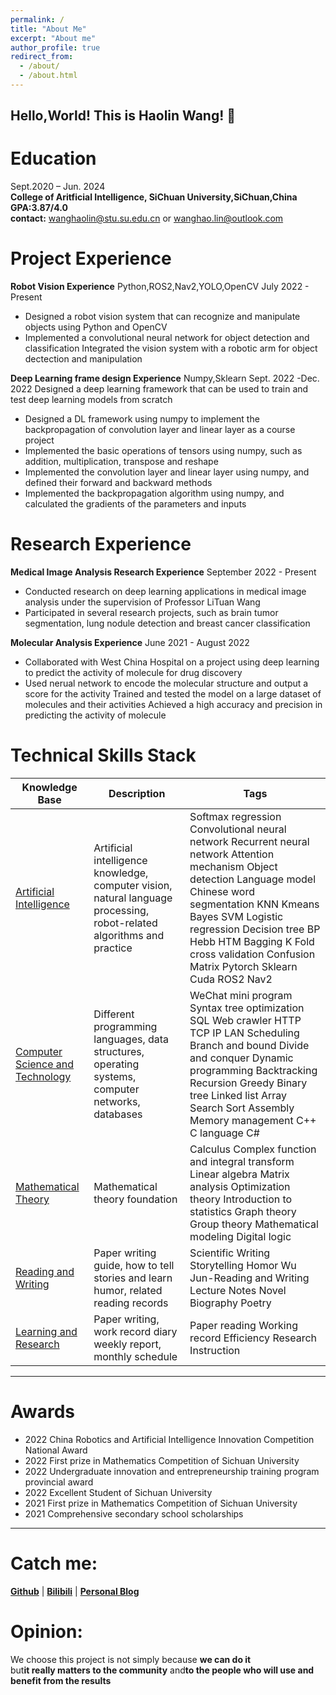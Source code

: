 ```yaml
---
permalink: /
title: "About Me"
excerpt: "About me"
author_profile: true
redirect_from: 
  - /about/
  - /about.html
---
```


## Hello,World! This is Haolin Wang! 🌟
# Education
Sept.2020 – Jun. 2024   
**College of Aritficial Intelligence, SiChuan University,SiChuan,China**  
**GPA:3.87/4.0**  
**contact:** wanghaolin@stu.su.edu.cn or wanghao.lin@outlook.com  

# Project Experience
**Robot Vision Experience** Python,ROS2,Nav2,YOLO,OpenCV July 2022 - Present
* Designed a robot vision system that can recognize and manipulate objects using Python and OpenCV
* Implemented a convolutional neural network for object detection and classification
Integrated the vision system with a robotic arm for object dectection and manipulation

**Deep Learning frame design Experience** Numpy,Sklearn Sept. 2022 -Dec. 2022
Designed a deep learning framework that can be used to train and test deep learning models from scratch
* Designed a DL framework using numpy to implement the backpropagation of convolution layer and linear layer as a course project
* Implemented the basic operations of tensors using numpy, such as addition, multiplication, transpose and reshape
* Implemented the convolution layer and linear layer using numpy, and defined their forward and backward methods
* Implemented the backpropagation algorithm using numpy, and calculated the gradients of the parameters and inputs
    
# Research Experience

**Medical Image Analysis Research Experience** September 2022 - Present    
* Conducted research on deep learning applications in medical image analysis under the supervision of Professor  LiTuan Wang   
* Participated in several research projects, such as brain tumor segmentation, lung nodule detection and breast cancer classification  

**Molecular Analysis Experience** June 2021 - August 2022  
* Collaborated with  West China Hospital on a project using deep learning to predict the activity of molecule for drug discovery  
* Used nerual network to encode the molecular structure and output a score for the activity
Trained and tested the model on a large dataset of molecules and their activities 
Achieved a high accuracy and precision in predicting the activity of molecule  


# Technical Skills Stack
|Knowledge Base | Description | Tags |
| ---           |    ---      | ---  |  
|[Artificial Intelligence](https://www.yuque.com/yulinlin-rf5a0/gf7bov) | Artificial intelligence knowledge, computer vision, natural language processing, robot-related algorithms and practice | Softmax regression Convolutional neural network Recurrent neural network Attention mechanism Object detection Language model Chinese word segmentation KNN Kmeans Bayes SVM Logistic regression Decision tree BP Hebb HTM Bagging K Fold cross validation Confusion Matrix Pytorch Sklearn Cuda ROS2 Nav2 |     
|[Computer Science and Technology](https://www.yuque.com/yulinlin-rf5a0/twm3q2) | Different programming languages, data structures, operating systems, computer networks, databases | WeChat mini program Syntax tree optimization SQL Web crawler HTTP TCP IP LAN Scheduling Branch and bound Divide and conquer Dynamic programming Backtracking Recursion Greedy Binary tree Linked list Array Search Sort Assembly Memory management C++ C language C# |   
| [Mathematical Theory](https://www.yuque.com/yulinlin-rf5a0/hco4s8) | Mathematical theory foundation | Calculus Complex function and integral transform Linear algebra Matrix analysis Optimization theory Introduction to statistics Graph theory Group theory Mathematical modeling Digital logic |
| [Reading and Writing](https://www.yuque.com/yulinlin-rf5a0/efg98n) | Paper writing guide, how to tell stories and learn humor, related reading records | Scientific Writing Storytelling Homor Wu Jun-Reading and Writing Lecture Notes Novel Biography Poetry |   
| [Learning and Research](https://www.yuque.com/yulinlin-rf5a0/lw76fg) | Paper writing, work record diary weekly report, monthly schedule | Paper reading Working record Efficiency Research Instruction |  
 ---

# Awards
- 2022 China Robotics and Artificial Intelligence Innovation Competition National Award
- 2022 First prize in Mathematics Competition of Sichuan University
- 2022 Undergraduate innovation and entrepreneurship training program provincial award
- 2022 Excellent Student of Sichuan University
- 2021 First prize in Mathematics Competition of Sichuan University
- 2021 Comprehensive secondary school scholarships 

---
# Catch me:
[**Github**](https://github.com/yulinlina) |  [**Bilibili**](https://space.bilibili.com/281105430?spm_id_from=333.1007.0.0) | [**Personal Blog**](https://yulinlin.cloud/)
# Opinion:
We choose this project is not simply because **we can do it**  
but**it really matters to the community** and**to the people who will use and benefit from the results**





